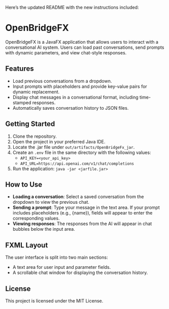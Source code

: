 Here’s the updated README with the new instructions included:

# OpenBridgeFX

OpenBridgeFX is a JavaFX application that allows users to interact with a conversational AI system. Users can load past conversations, send prompts with dynamic parameters, and view chat-style responses.

## Features

- Load previous conversations from a dropdown.
- Input prompts with placeholders and provide key-value pairs for dynamic replacement.
- Display chat messages in a conversational format, including time-stamped responses.
- Automatically saves conversation history to JSON files.

## Getting Started

1. Clone the repository.
2. Open the project in your preferred Java IDE.
3. Locate the .jar file under `out/artifacts/OpenBridgeFx_jar`.
4. Create an `.env` file in the same directory with the following values:
    - `API_KEY=<your_api_key>`
    - `API_URL=https://api.openai.com/v1/chat/completions`
5. Run the application: ```java -jar <jarfile.jar>```

## How to Use

- **Loading a conversation**: Select a saved conversation from the dropdown to view the previous chat.
- **Sending a prompt**: Type your message in the text area. If your prompt includes placeholders (e.g., {name}), fields will appear to enter the corresponding values.
- **Viewing responses**: The responses from the AI will appear in chat bubbles below the input area.

## FXML Layout

The user interface is split into two main sections:
- A text area for user input and parameter fields.
- A scrollable chat window for displaying the conversation history.

## License

This project is licensed under the MIT License.